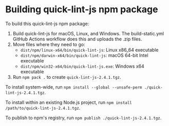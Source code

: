 # Building quick-lint-js npm package

To build this quick-lint-js npm package:

1. Build quick-lint-js for macOS, Linux, and Windows. The build-static.yml GitHub
   Actions workflow does this and uploads the .zip files.
2. Move files where they need to go:
   * `dist/npm/linux-x64/bin/quick-lint-js`: Linux x86_64 executable
   * `dist/npm/darwin-x64/bin/quick-lint-js`: macOS 64-bit Intel executable
   * `dist/npm/win32-x64/bin/quick-lint-js.exe`: Windows x64 executable
3. Run `npm pack .` to create `quick-lint-js-2.4.1.tgz`.

To install system-wide, run
`npm install --global --unsafe-perm ./quick-lint-js-2.4.1.tgz`.

To install within an existing Node.js project, run
`npm install /path/to/quick-lint-js-2.4.1.tgz`.

To publish to npm's registry, run `npm publish ./quick-lint-js-2.4.1.tgz`.
